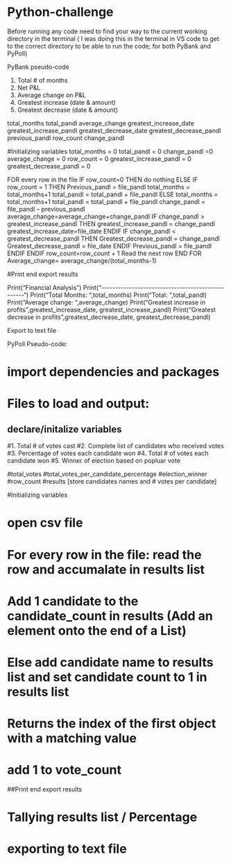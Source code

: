 # Python-challenge
Before running any code need to find your way to the current working directory in the terminal ( I was doing this in the terminal in VS code to get to the correct directory to be able to run the code; for both PyBank and PyPoll)


PyBank pseudo-code
1. Total # of months
2. Net P&L
3. Average change on P&L
4. Greatest increase (date & amount)
5. Greatest decrease (date & amount)
 
 
total_months
total_pandl
average_change
greatest_increase_date
greatest_increase_pandl
greatest_decrease_date
greatest_decrease_pandl
previous_pandl
row_count
change_pandl
 
#Initializing variables
total_months = 0
total_pandl = 0
change_pandl =0
average_change = 0
row_count = 0
greatest_increase_pandl = 0
greatest_decrease_pandl = 0
 
 
FOR every row in the file
        IF row_count=0
        THEN
do nothing
        ELSE
                        IF row_count = 1
                        THEN
                                        Previous_pandl = file_pandl
                                total_months = total_months+1
total_pandl = total_pandl + file_pandl
                        ELSE
                                total_months = total_months+1
                                total_pandl = total_pandl + file_pandl
                                change_pandl = file_pandl – previous_pandl
                                average_change=average_change+change_pandl
                                IF change_pandl > greatest_increase_pandl
                                THEN
                                                greatest_increase_pandl = change_pandl
                                                greatest_increase_date=file_date
                                ENDIF
                                IF change_pandl < greatest_decrease_pandl
                                THEN
                                                Greatest_decrease_pandl = change_pandl
                                                Greatest_decrease_pandl = file_date
                                ENDIF
                                        Previous_pandl = file_pandl
                ENDIF
        ENDIF
row_count=row_count + 1
Read the next row
END FOR
Average_change= average_change/(total_months-1)
 
#Print end export results
 
Print(“Financial Analysis”)
Print(“--------------------------------------------------“)
Print(“Total Months: “,total_months)
Print(“Total: “,total_pandl)
Print(“Average change: “,average_change)
Print(“Greatest increase in profits”,greatest_increase_date, greatest_increase_pandl)
Print(“Greatest decrease in profits”,greatest_decrease_date, greatest_decrease_pandl)
 
Export to text file




PyPoll Pseudo-code:

# import dependencies and packages
# Files to load and output:

## declare/initalize variables
#1. Total # of votes cast
#2. Complete list of candidates who received votes
#3. Percentage of votes each candidate won
#4. Total # of votes each candidate won
#5. Winner of election based on popluar vote
 
#total_votes
#total_votes_per_candidate_percentage
#election_winner
#row_count
#results [store candidates names and # votes per candidate]

#Initializing variables

# open csv file

# For every row in the file: read the row and accumalate in results list

# Add 1 candidate to the candidate_count in results (Add an element onto the end of a List)
# Else add candidate name to results list and set candidate count to 1 in results list

# Returns the index of the first object with a matching value

# add 1 to vote_count

##Print end export results

# Tallying results list /  Percentage

# exporting to text file


